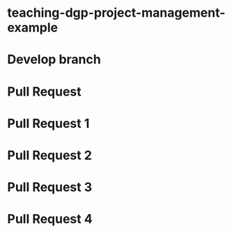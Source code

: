 # teaching-dgp-project-management-example

# Develop branch

# Pull Request

# Pull Request 1

# Pull Request 2

# Pull Request 3

# Pull Request 4